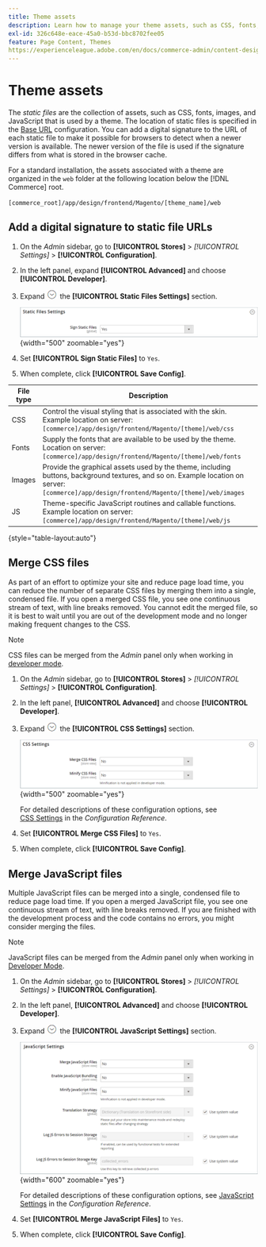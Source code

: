 ```yaml
---
title: Theme assets
description: Learn how to manage your theme assets, such as CSS, fonts, images, and JavaScript files.
exl-id: 326c648e-eace-45a0-b53d-bbc8702fee05
feature: Page Content, Themes
https://experienceleague.adobe.com/en/docs/commerce-admin/content-design/design/themes/theme-assets
---
```

# Theme assets

The _static files_ are the collection of assets, such as CSS, fonts, images, and JavaScript that is used by a theme. The location of static files is specified in the [Base URL](../stores-purchase/store-urls.md) configuration. You can add a digital signature to the URL of each static file to make it possible for browsers to detect when a newer version is available. The newer version of the file is used if the signature differs from what is stored in the browser cache.

For a standard installation, the assets associated with a theme are organized in the `web` folder at the following location below the [!DNL Commerce] root.

   `[commerce_root]/app/design/frontend/Magento/[theme_name]/web`

## Add a digital signature to static file URLs

1. On the _Admin_ sidebar, go to **[!UICONTROL Stores]** > _[!UICONTROL Settings]_ > **[!UICONTROL Configuration]**.

1. In the left panel, expand **[!UICONTROL Advanced]** and choose **[!UICONTROL Developer]**.

1. Expand ![Expansion selector](../assets/icon-display-expand.png) the **[!UICONTROL Static Files Settings]** section.

   ![Static Files Settings](./assets/developer-static-files-settings.png){width="500" zoomable="yes"}

1. Set **[!UICONTROL Sign Static Files]** to `Yes`.

1. When complete, click **[!UICONTROL Save Config]**.

|File type|Description|
|--- |--- |
|CSS|Control the visual styling that is associated with the skin. Example location on server: `[commerce]/app/design/frontend/Magento/[theme]/web/css`|
|Fonts|Supply the fonts that are available to be used by the theme. Location on server: `[commerce]/app/design/frontend/Magento/[theme]/web/fonts`|
|Images|Provide the graphical assets used by the theme, including buttons, background textures, and so on. Example location on server: `[commerce]/app/design/frontend/Magento/[theme]/web/images`|
|JS|Theme-specific JavaScript routines and callable functions. Example location on server: `[commerce]/app/design/frontend/Magento/[theme]/web/js`|

{style="table-layout:auto"}

## Merge CSS files

As part of an effort to optimize your site and reduce page load time, you can reduce the number of separate CSS files by merging them into a single, condensed file. If you open a merged CSS file, you see one continuous stream of text, with line breaks removed. You cannot edit the merged file, so it is best to wait until you are out of the development mode and no longer making frequent changes to the CSS.

>[!NOTE]
>
>CSS files can be merged from the _Admin_ panel only when working in [developer mode](../systems/developer-tools.md#operation-modes).

1. On the _Admin_ sidebar, go to **[!UICONTROL Stores]** > _[!UICONTROL Settings]_ > **[!UICONTROL Configuration]**.

1. In the left panel, **[!UICONTROL Advanced]** and choose **[!UICONTROL Developer]**.

1. Expand ![Expansion selector](../assets/icon-display-expand.png) the **[!UICONTROL CSS Settings]** section.

   ![CSS Settings](./assets/developer-css-settings.png){width="500" zoomable="yes"}

   For detailed descriptions of these configuration options, see [CSS Settings](../configuration-reference/advanced/developer.md#css-settings) in the _Configuration Reference_.

1. Set **[!UICONTROL Merge CSS Files]** to `Yes`.

1. When complete, click **[!UICONTROL Save Config]**.

## Merge JavaScript files

Multiple JavaScript files can be merged into a single, condensed file to reduce page load time. If you open a merged JavaScript file, you see one continuous stream of text, with line breaks removed. If you are finished with the development process and the code contains no errors, you might consider merging the files.

>[!NOTE]
>
>JavaScript files can be merged from the _Admin_ panel only when working in [Developer Mode](../systems/developer-tools.md#operation-modes).

1. On the _Admin_ sidebar, go to **[!UICONTROL Stores]** > _[!UICONTROL Settings]_ > **[!UICONTROL Configuration]**.

1. In the left panel, **[!UICONTROL Advanced]** and choose **[!UICONTROL Developer]**.

1. Expand ![Expansion selector](../assets/icon-display-expand.png) the **[!UICONTROL JavaScript Settings]** section.

   ![JavaScript Settings](./assets/developer-javascript-settings.png){width="600" zoomable="yes"}

   For detailed descriptions of these configuration options, see [JavaScript Settings](../configuration-reference/advanced/developer.md#javascript-settings) in the _Configuration Reference_.

1. Set **[!UICONTROL Merge JavaScript Files]** to `Yes`.

1. When complete, click **[!UICONTROL Save Config]**.
